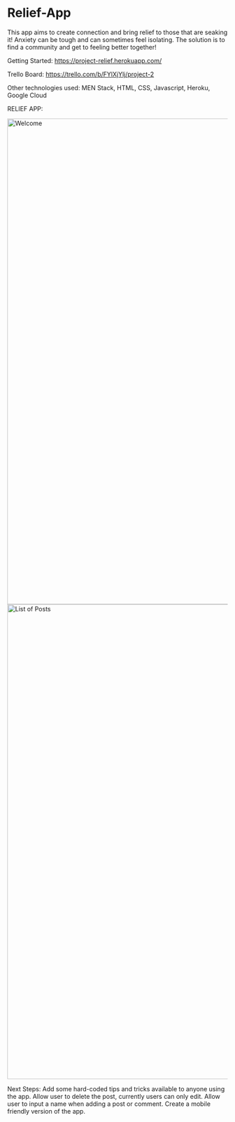 # Relief-App

This app aims to create connection and bring relief to those that are seaking it! 
Anxiety can be tough and can sometimes feel isolating. The solution is to find a community and get to feeling better together!

Getting Started:
https://project-relief.herokuapp.com/

Trello Board:
https://trello.com/b/FYlXjYlj/project-2

Other technologies used:
MEN Stack, HTML, CSS, Javascript, Heroku, Google Cloud

RELIEF APP:

<img width="1111" alt="Welcome" src="https://user-images.githubusercontent.com/99706973/161201254-3c3e4de5-aaeb-4e71-b004-7d7f450d0c7a.png">

<img width="1086" alt="List of Posts" src="https://user-images.githubusercontent.com/99706973/161201319-ad302a27-ce86-40d3-bed7-1026ec7ae160.png">



Next Steps:
Add some hard-coded tips and tricks available to anyone using the app.
Allow user to delete the post, currently users can only edit.
Allow user to input a name when adding a post or comment. 
Create a mobile friendly version of the app. 
